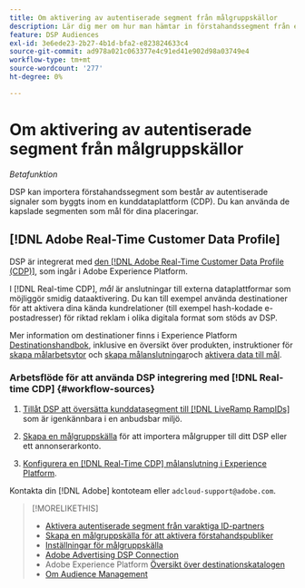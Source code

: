 ```yaml
---
title: Om aktivering av autentiserade segment från målgruppskällor
description: Lär dig mer om hur man hämtar in förstahandssegment från en kunddataplattform.
feature: DSP Audiences
exl-id: 3e6ede23-2b27-4b1d-bfa2-e823824633c4
source-git-commit: ad978a021c063377e4c91ed41e902d98a03749e4
workflow-type: tm+mt
source-wordcount: '277'
ht-degree: 0%

---
```


# Om aktivering av autentiserade segment från målgruppskällor

<!-- Doesn't specifically explain what you can do in our UI -->
*Betafunktion*

DSP kan importera förstahandssegment som består av autentiserade signaler som byggts inom en kunddataplattform (CDP). Du kan använda de kapslade segmenten som mål för dina placeringar.

## [!DNL Adobe Real-Time Customer Data Profile]

DSP är integrerat med [den [!DNL Adobe Real-Time Customer Data Profile (CDP)]](https://experienceleague.adobe.com/docs/experience-platform/rtcdp/overview.html), som ingår i Adobe Experience Platform.

I [!DNL Real-time CDP], *mål* är anslutningar till externa dataplattformar som möjliggör smidig dataaktivering. Du kan till exempel använda destinationer för att aktivera dina kända kundrelationer (till exempel hash-kodade e-postadresser) för riktad reklam i olika digitala format som stöds av DSP.

Mer information om destinationer finns i Experience Platform [Destinationshandbok](https://experienceleague.adobe.com/docs/experience-platform/destinations/home.html), inklusive en översikt över produkten, instruktioner för [skapa målarbetsytor](https://experienceleague.adobe.com/docs/experience-platform/destinations/ui/destinations-workspace.html) och [skapa målanslutningar](https://experienceleague.adobe.com/docs/experience-platform/destinations/ui/connect-destination.html)och [aktivera data till mål](https://experienceleague.adobe.com/docs/experience-platform/destinations/ui/activate/activate-segment-streaming-destinations.html).

### Arbetsflöde för att använda DSP integrering med [!DNL Real-time CDP] {#workflow-sources}

<!-- Make sure that titles make the distinctions clear -- everything can't be "Activate XXX." -->

1. [Tillåt DSP att översätta kunddatasegment till [!DNL LiveRamp RampIDs]](source-durable-id.md) som är igenkännbara i en anbudsbar miljö.<!-- I don't think I need this here: This requires DSP account-level and campaign-level settings to enable segment sharing with [!DNL LiveRamp], which will translate customer data to [!DNL RampIDs] to create targetable segments. Your DSP account team will perform this configuration. -->

1. [Skapa en målgruppskälla](source-create.md) för att importera målgrupper till ditt DSP eller ett annonserarkonto.

1. [Konfigurera en [!DNL Real-Time CDP] målanslutning i Experience Platform](https://experienceleague.adobe.com/docs/experience-platform/destinations/catalog/advertising/adobe-advertising-cloud-connection.html).

Kontakta din [!DNL Adobe] kontoteam eller `adcloud-support@adobe.com`.

>[!MORELIKETHIS]
>
>* [Aktivera autentiserade segment från varaktiga ID-partners](source-durable-id.md)
>* [Skapa en målgruppskälla för att aktivera förstahandspubliker](source-create.md)
>* [Inställningar för målgruppskälla](source-settings.md)
>* [Adobe Advertising DSP Connection](https://experienceleague.adobe.com/docs/experience-platform/destinations/catalog/advertising/adobe-advertising-cloud-connection.html)
>* Adobe Experience Platform [Översikt över destinationskatalogen](https://experienceleague.adobe.com/docs/experience-platform/destinations/catalog/overview.html)
>* [Om Audience Management](/help/dsp/audiences/audience-about.md)

